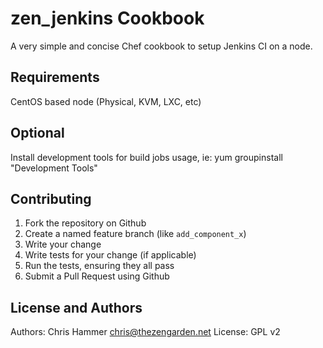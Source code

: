 zen_jenkins Cookbook
====================
A very simple and concise Chef cookbook to setup Jenkins CI on a node.


Requirements
------------
CentOS based node (Physical, KVM, LXC, etc)


Optional
--------
Install development tools for build jobs usage, ie: yum groupinstall "Development Tools"


Contributing
------------
1. Fork the repository on Github
2. Create a named feature branch (like `add_component_x`)
3. Write your change
4. Write tests for your change (if applicable)
5. Run the tests, ensuring they all pass
6. Submit a Pull Request using Github


License and Authors
-------------------
Authors: Chris Hammer <chris@thezengarden.net>
License: GPL v2
